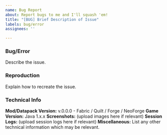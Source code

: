 ```yaml
---
name: Bug Report
about: Report bugs to me and I'll squash 'em!
title: "[BUG] Brief Description of Issue"
labels: bug/error
assignees: ''

---
```


### Bug/Error
Describe the issue.

### Reproduction
Explain how to recreate the issue.

### Technical Info
**Mod/Datapack Version:** v.0.0.0 - Fabric / Quilt / Forge / NeoForge
**Game Version:** Java 1.x.x
**Screenshots:**
(upload images here if relevant)
**Session Logs:**
(upload session logs here if relevant)
**Miscellaneous:**
List any other technical information which may be relevant.
